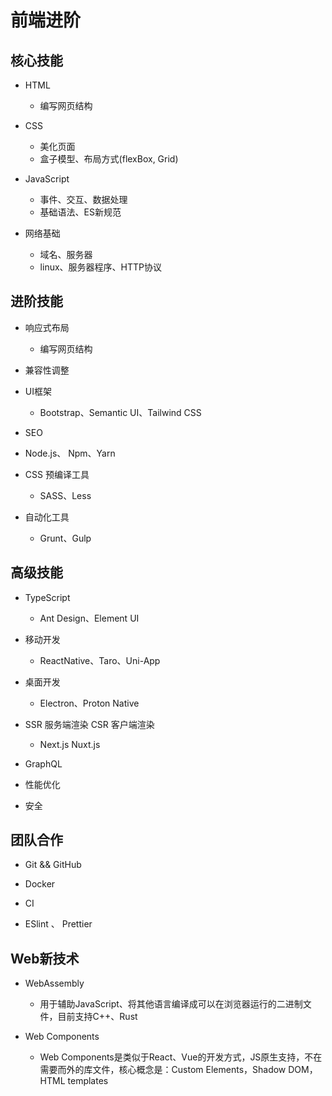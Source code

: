 # 前端进阶

## 核心技能

- HTML
  - 编写网页结构

- CSS
  - 美化页面
  - 盒子模型、布局方式(flexBox, Grid)

- JavaScript
  - 事件、交互、数据处理
  - 基础语法、ES新规范

- 网络基础
  - 域名、服务器
  - linux、服务器程序、HTTP协议

## 进阶技能

- 响应式布局
  - 编写网页结构

- 兼容性调整

- UI框架
  - Bootstrap、Semantic UI、Tailwind CSS

- SEO

- Node.js、 Npm、Yarn

- CSS 预编译工具
  - SASS、Less
  
- 自动化工具
  - Grunt、Gulp

## 高级技能

- TypeScript
  - Ant Design、Element UI

- 移动开发
  - ReactNative、Taro、Uni-App

- 桌面开发
  - Electron、Proton Native

- SSR 服务端渲染   CSR 客户端渲染
  - Next.js   Nuxt.js

- GraphQL

- 性能优化

- 安全

## 团队合作

- Git && GitHub

- Docker

- CI

- ESlint 、 Prettier

## Web新技术

- WebAssembly
  - 用于辅助JavaScript、将其他语言编译成可以在浏览器运行的二进制文件，目前支持C++、Rust

- Web Components
  - Web Components是类似于React、Vue的开发方式，JS原生支持，不在需要而外的库文件，核心概念是：Custom Elements，Shadow DOM，HTML templates
  